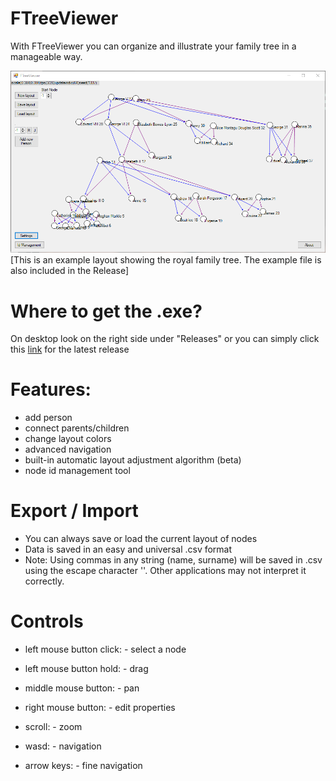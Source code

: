 # FTreeViewer
With FTreeViewer you can organize and illustrate your family tree in a manageable way.

![screenshot 1.0.0](/screenshots/Screenshot-1.0.0.png?raw=true "1.0.0")
[This is an example layout showing the royal family tree. The example file is also included in the Release]

# Where to get the .exe?
On desktop look on the right side under "Releases" or you can simply click this [link](https://github.com/BruhBruhDev/FTreeViewer/releases/latest) for the latest release

# Features:
- add person
- connect parents/children
- change layout colors
- advanced navigation
- built-in automatic layout adjustment algorithm (beta)
- node id management tool

# Export / Import
- You can always save or load the current layout of nodes
- Data is saved in an easy and universal .csv format
- Note: Using commas in any string (name, surname) will be saved in .csv using the escape character '\'. Other applications may not interpret it correctly.

# Controls

- left mouse button click: - select a node
- left mouse button hold: - drag
- middle mouse button: - pan
- right mouse button: - edit properties
- scroll: - zoom

- wasd: - navigation
- arrow keys: - fine navigation
